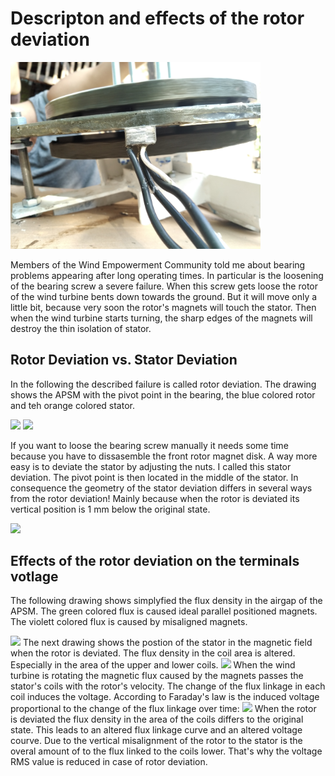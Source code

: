# Descripton and effects of the rotor deviation

<!--- Piture Airgap  -->
<img src="Failure_Description/IMG_20200809_094218_APSM_Airgap1.jpg" width="400" />


Members of the Wind Empowerment Community told me about bearing problems appearing after long operating times. In particular is the loosening of the bearing screw a severe failure. When this screw gets loose the rotor of the wind turbine bents down towards the ground. But it will move only a little bit, because very soon the rotor's magnets will touch the stator. Then when the wind turbine starts turning, the sharp edges of the magnets will destroy the thin isolation of stator.

## Rotor Deviation vs. Stator Deviation
In the following the described failure is called rotor deviation. The drawing shows the APSM with the pivot point in the bearing, the blue colored rotor and teh orange colored stator.

<!--- Rotor Deviation Picture Laboratory -->
<img src="IMG_20210727_171714_RotorDeviation.jpg" width="200" />
<!--- Rotor Deviation  -->
<img src="RotAuslenk.svg" width="200" />


If you want to loose the bearing screw manually it needs some time because you have to dissasemble the front rotor magnet disk. A way more easy is to deviate the stator by adjusting the nuts. I called this stator deviation. The pivot point is then located in the middle of the stator. In consequence the geometry of the stator deviation differs in several ways from the rotor deviation! Mainly because when the rotor is deviated its vertical position is 1 mm below the original state.
<!--- Stator Deviation  -->
<img src="StatSchraeg.svg" width="200" />

## Effects of the rotor deviation on the terminals votlage
The following drawing shows simplyfied the flux density in the airgap of the APSM. The green colored flux is caused ideal parallel positioned magnets. The violett colored flux is caused by misaligned magnets.

<!--- Flux parallel  -->
<img src="DeltaUParallel.svg" width="200" />
The next drawing shows the postion of the stator in the magnetic field when the rotor is deviated. The flux density in the coil area is altered. Especially in the area of the upper and lower coils. 
<!--- Flux Rotor Deviation  -->
<img src="DeltaURotAus.svg" width="200" />
When the wind turbine is rotating the magnetic flux caused by the magnets passes the stator's coils with the rotor's velocity. The change of the flux linkage in each coil induces the voltage. According to Faraday's law is the induced voltage proportional to the change of the flux linkage over time:
<!--- Flux Rotor Deviation  -->
<img src="FaradaysLaw.png" width="100" />
When the rotor is deviated the flux density in the area of the coils differs to the original state. This leads to an altered flux linkage curve and an altered voltage courve. Due to the vertical misalignment of the rotor to the stator is the overal amount of to the flux linked to the coils lower. That's why the voltage RMS value is reduced in case of rotor deviation.

